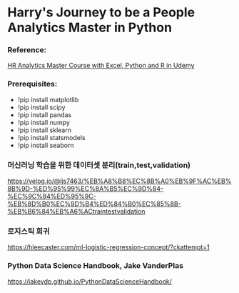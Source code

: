 # Harry's Journey to be a People Analytics Master in Python

### Reference:
[HR Analytics Master Course with Excel, Python and R in Udemy](https://www.udemy.com/course/hr-analytics-course/)

### Prerequisites:
* !pip install matplotlib
* !pip install scipy
* !pip install pandas
* !pip install numpy
* !pip install sklearn
* !pip install statsmodels
* !pip install seaborn

### 머신러닝 학습을 위한 데이터셋 분리(train,test,validation)
https://velog.io/@ljs7463/%EB%A8%B8%EC%8B%A0%EB%9F%AC%EB%8B%9D-%ED%95%99%EC%8A%B5%EC%9D%84-%EC%9C%84%ED%95%9C-%EB%8D%B0%EC%9D%B4%ED%84%B0%EC%85%8B-%EB%B6%84%EB%A6%ACtraintestvalidation

### 로지스틱 회귀
https://hleecaster.com/ml-logistic-regression-concept/?ckattempt=1

### Python Data Science Handbook, Jake VanderPlas
https://jakevdp.github.io/PythonDataScienceHandbook/
